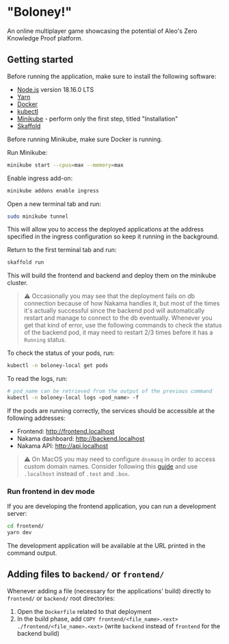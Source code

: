 # "Boloney!"

An online multiplayer game showcasing the potential of Aleo's Zero Knowledge Proof platform.

## Getting started

Before running the application, make sure to install the following software:

- [Node.js](https://nodejs.org/en) version 18.16.0 LTS
- [Yarn](https://yarnpkg.com/getting-started/install)
- [Docker](https://docs.docker.com/engine/install/)
- [kubectl](https://kubernetes.io/docs/tasks/tools/#kubectl)
- [Minikube](https://minikube.sigs.k8s.io/docs/start/) - perform only the first step, titled "Installation"
- [Skaffold](https://skaffold.dev/docs/install/)

Before running Minikube, make sure Docker is running.

Run Minikube:

```bash
minikube start --cpus=max --memory=max
```

Enable ingress add-on:

```bash
minikube addons enable ingress
```

Open a new terminal tab and run:

```bash
sudo minikube tunnel
```

This will allow you to access the deployed applications at the address specified in the ingress configuration so keep it running in the background.

Return to the first terminal tab and run:

```bash
skaffold run
```

This will build the frontend and backend and deploy them on the minikube cluster.

> ⚠️ Occasionally you may see that the deployment fails on db connection because of how Nakama handles it, but most of the times it's actually successful since the backend pod will automatically restart and manage to connect to the db eventually. Whenever you get that kind of error, use the following commands to check the status of the backend pod, it may need to restart 2/3 times before it has a `Running` status.

To check the status of your pods, run:

```bash
kubectl -n boloney-local get pods
```

To read the logs, run:

```bash
# pod_name can be retrieved from the output of the previous command
kubectl -n boloney-local logs <pod_name> -f
```

If the pods are running correctly, the services should be accessible at the following addresses:

- Frontend: <http://frontend.localhost>
- Nakama dashboard: <http://backend.localhost>
- Nakama API: <http://api.localhost>

> ⚠️ On MacOS you may need to configure `dnsmasq` in order to access custom domain names. Consider following this [guide](https://www.stevenrombauts.be/2018/01/use-dnsmasq-instead-of-etc-hosts/#2-only-send-test-and-box-queries-to-dnsmasq) and use `.localhost` instead of `.test` and `.box`.

### Run frontend in dev mode

If you are developing the frontend application, you can run a development server:

```bash
cd frontend/
yarn dev
```

The development application will be available at the URL printed in the command output.

## Adding files to `backend/` or `frontend/`

Whenever adding a file (necessary for the applications' build) directly to `frontend/` or `backend/` root directories:

1. Open the `Dockerfile` related to that deployment
2. In the build phase, add `COPY frontend/<file_name>.<ext> ./frontend/<file_name>.<ext>` (write `backend` instead of `frontend` for the backend build)
